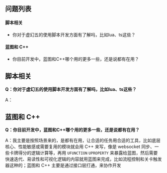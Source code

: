 ## 问题列表
#### 脚本相关
* 你对于虚幻五的使用脚本开发方面有了解吗，比如lua、ts这些？

#### 蓝图和 C++
* 你目前开发中，蓝图和C++哪个用的更多一些，还是说都有在用？

## 脚本相关
**Q：你对于虚幻五的使用脚本开发方面有了解吗，比如lua、ts这些？**

A：

## 蓝图和 C++
**Q：你目前开发中，蓝图和C++哪个用的更多一些，还是说都有在用？**

A：我主要是按照场景来的，是都有在用，让合适的任务用合适的工具，比如底层核心、性能敏感或需要复用的模块就会用 C++ 来写，像是 websocket 同步、一些卡牌得分的逻辑计算等，再用 `UFUNCTION` `UPROPERTY` 来暴露给蓝图，然后需要快速迭代、易读性和可视化逻辑的内容就用蓝图来完成，比如流程控制和关卡触发器这种的；蓝图和 C++ 主要是通过接口层打通，来协作开发